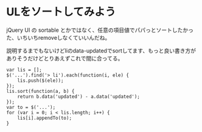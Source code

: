 # ULをソートしてみよう

jQuery UI の sortable とかではなく、任意の項目値でパパっとソートしたかった、いちいちremoveしなくていいんだね。

説明するまでもないけどliのdata-updatedでsortしてます、もっと良い書き方がありそうだけどとりあえずこれで間に合ってる。

    var lis = [];
    $('...').find('> li').each(function(i, ele) {
        lis.push($(ele));
    });
    lis.sort(function(a, b) {
        return b.data('updated') - a.data('updated');
    });
    var to = $('...');
    for (var i = 0; i < lis.length; i++) {
        lis[i].appendTo(to);
    }
